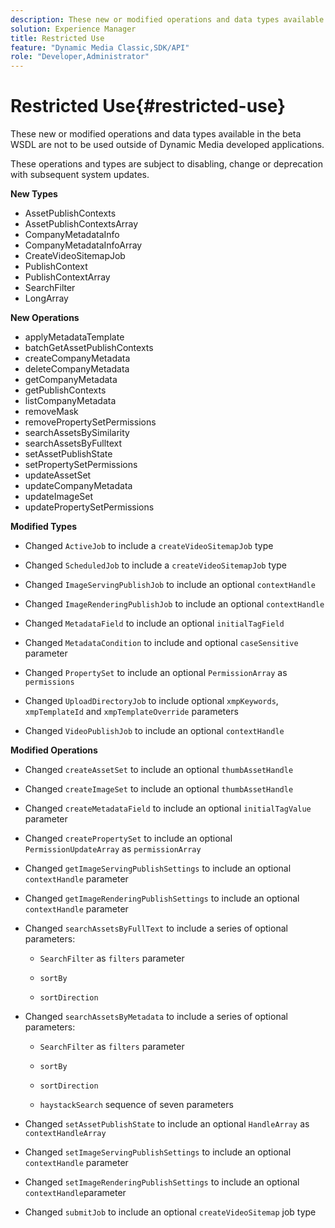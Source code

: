 ```yaml
---
description: These new or modified operations and data types available in the beta WSDL are not to be used outside of Dynamic Media developed applications.
solution: Experience Manager
title: Restricted Use
feature: "Dynamic Media Classic,SDK/API"
role: "Developer,Administrator"
---
```


# Restricted Use{#restricted-use}

These new or modified operations and data types available in the beta WSDL are not to be used outside of Dynamic Media developed applications.

These operations and types are subject to disabling, change or deprecation with subsequent system updates.

**New Types**

* AssetPublishContexts 
* AssetPublishContextsArray 
* CompanyMetadataInfo 
* CompanyMetadataInfoArray 
* CreateVideoSitemapJob 
* PublishContext 
* PublishContextArray 
* SearchFilter 
* LongArray

**New Operations**

* applyMetadataTemplate 
* batchGetAssetPublishContexts 
* createCompanyMetadata 
* deleteCompanyMetadata 
* getCompanyMetadata 
* getPublishContexts 
* listCompanyMetadata 
* removeMask 
* removePropertySetPermissions 
* searchAssetsBySimilarity 
* searchAssetsByFulltext 
* setAssetPublishState 
* setPropertySetPermissions 
* updateAssetSet 
* updateCompanyMetadata 
* updateImageSet 
* updatePropertySetPermissions

**Modified Types**

* Changed `ActiveJob` to include a `createVideoSitemapJob` type 

* Changed `ScheduledJob` to include a `createVideoSitemapJob` type 

* Changed `ImageServingPublishJob` to include an optional `contextHandle`

* Changed `ImageRenderingPublishJob` to include an optional `contextHandle`

* Changed `MetadataField` to include an optional `initialTagField`

* Changed `MetadataCondition` to include and optional `caseSensitive` parameter 

* Changed `PropertySet` to include an optional `PermissionArray` as `permissions`

* Changed `UploadDirectoryJob` to include optional `xmpKeywords`, `xmpTemplateId` and `xmpTemplateOverride` parameters 

* Changed `VideoPublishJob` to include an optional `contextHandle`

**Modified Operations**

* Changed `createAssetSet` to include an optional `thumbAssetHandle`

* Changed `createImageSet` to include an optional `thumbAssetHandle`

* Changed `createMetadataField` to include an optional `initialTagValue` parameter 

* Changed `createPropertySet` to include an optional `PermissionUpdateArray` as `permissionArray`

* Changed `getImageServingPublishSettings` to include an optional `contextHandle` parameter 

* Changed `getImageRenderingPublishSettings` to include an optional `contextHandle` parameter 

* Changed `searchAssetsByFullText` to include a series of optional parameters:

    * `SearchFilter` as `filters` parameter 
    
    * `sortBy`
    * `sortDirection`

* Changed `searchAssetsByMetadata` to include a series of optional parameters:

    * `SearchFilter` as `filters` parameter 
    
    * `sortBy`
    * `sortDirection`
    * `haystackSearch` sequence of seven parameters

* Changed `setAssetPublishState` to include an optional `HandleArray` as `contextHandleArray`

* Changed `setImageServingPublishSettings` to include an optional `contextHandle` parameter 

* Changed `setImageRenderingPublishSettings` to include an optional `contextHandle`parameter 

* Changed `submitJob` to include an optional `createVideoSitemap` job type

